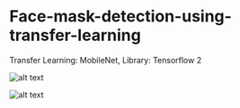 # Face-mask-detection-using-transfer-learning
Transfer Learning: MobileNet, Library: Tensorflow 2 
 
![alt text](https://github.com/Azizulhakim-orvee/Face-mask-detection-using-transfer-learning/blob/master/not%20safe.PNG")


![alt text](https://github.com/Azizulhakim-orvee/Face-mask-detection-using-transfer-learning/blob/master/safe.PNG")
